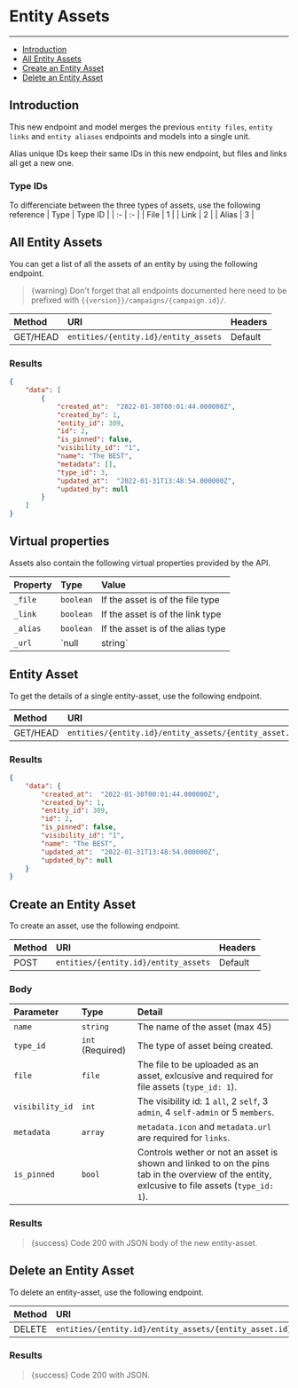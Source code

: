 # Entity Assets

---

- [Introduction](#introduction)
- [All Entity Assets](#all-entity-assets)
- [Create an Entity Asset](#create-entity-asset)
- [Delete an Entity Asset](#delete-entity-asset)

<a name="introduction"></a>
## Introduction

This new endpoint and model merges the previous `entity files`, `entity links` and `entity aliases` endpoints and models into a single unit.

Alias unique IDs keep their same IDs in this new endpoint, but files and links all get a new one.

### Type IDs

To differenciate between the three types of assets, use the following reference
| Type | Type ID |
| :- | :- |
| File | 1 |
| Link | 2 |
| Alias | 3 |

<a name="all-entity-assets"></a>
## All Entity Assets

You can get a list of all the assets of an entity by using the following endpoint.

> {warning} Don't forget that all endpoints documented here need to be prefixed with `{{version}}/campaigns/{campaign.id}/`.


| Method | URI | Headers |
| :- |   :-   |  :-  |
| GET/HEAD | `entities/{entity.id}/entity_assets` | Default |

### Results
```json
{
    "data": [
        {
            "created_at":  "2022-01-30T00:01:44.000000Z",
            "created_by": 1,
            "entity_id": 309,
            "id": 2,
            "is_pinned": false,
            "visibility_id": "1",
            "name": "The BEST",
            "metadata": [],
            "type_id": 3,
            "updated_at":  "2022-01-31T13:48:54.000000Z",
            "updated_by": null
        }
    ]
}
```

## Virtual properties

Assets also contain the following virtual properties provided by the API.

| Property | Type | Value |
| :- |   :-   |  :-  |
|`_file` | `boolean` | If the asset is of the file type |
|`_link` | `boolean` | If the asset is of the link type |
|`_alias` | `boolean` | If the asset is of the alias type |
|`_url` | `null|string` | If it's a file, the fullpath URL |


<a name="entity-asset"></a>
## Entity Asset

To get the details of a single entity-asset, use the following endpoint.

| Method | URI | Headers |
| :- |   :-   |  :-  |
| GET/HEAD | `entities/{entity.id}/entity_assets/{entity_asset.id}` | Default |

### Results
```json
{
    "data": {
        "created_at":  "2022-01-30T00:01:44.000000Z",
        "created_by": 1,
        "entity_id": 309,
        "id": 2,
        "is_pinned": false,
        "visibility_id": "1",
        "name": "The BEST",
        "updated_at":  "2022-01-31T13:48:54.000000Z",
        "updated_by": null
    }
}
```


<a name="create-entity-asset"></a>
## Create an Entity Asset

To create an asset, use the following endpoint.

| Method | URI | Headers |
| :- |   :-   |  :-  |
| POST | `entities/{entity.id}/entity_assets` | Default |

### Body

| Parameter | Type | Detail |
| :- |   :-   |  :-  |
| `name` | `string` | The name of the asset (max 45) |
| `type_id` | `int`  (Required) | The type of asset being created.
| `file` | `file` | The file to be uploaded as an asset, exlcusive and required for file assets (`type_id: 1`). |
| `visibility_id` | `int` | The visibility id: 1 `all`, 2 `self`, 3 `admin`, 4 `self-admin` or 5 `members`. |
| `metadata` | `array` | `metadata.icon` and `metadata.url` are required for `links`. |
| `is_pinned` | `bool` | Controls wether or not an asset is shown and linked to on the pins tab in the overview of the entity, exlcusive to file assets (`type_id: 1`). |

### Results

> {success} Code 200 with JSON body of the new entity-asset.


<a name="delete-entity-asset"></a>
## Delete an Entity Asset

To delete an entity-asset, use the following endpoint.

| Method | URI | Headers |
| :- |   :-   |  :-  |
| DELETE | `entities/{entity.id}/entity_assets/{entity_asset.id}` | Default |

### Results

> {success} Code 200 with JSON.
